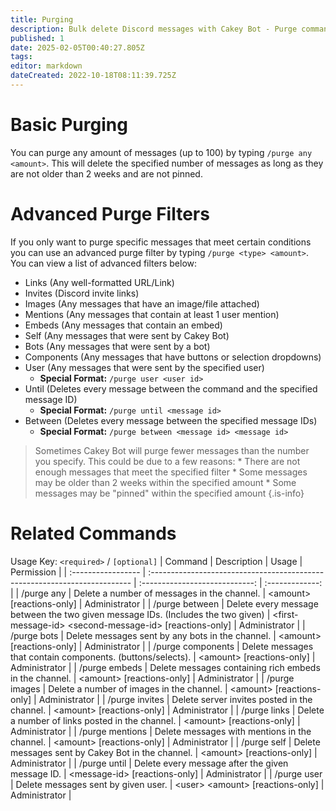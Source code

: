```yaml
---
title: Purging
description: Bulk delete Discord messages with Cakey Bot - Purge commands, selective deletion, cleanup tools. Message management guide.
published: 1
date: 2025-02-05T00:40:27.805Z
tags: 
editor: markdown
dateCreated: 2022-10-18T08:11:39.725Z
---
```


# Basic Purging
You can purge any amount of messages (up to 100) by typing `/purge any <amount>`. This will delete the specified number of messages as long as they are not older than 2 weeks and are not pinned.

# Advanced Purge Filters
If you only want to purge specific messages that meet certain conditions you can use an advanced purge filter by typing `/purge <type> <amount>`. You can view a list of advanced filters below:

* Links (Any well-formatted URL/Link)
* Invites (Discord invite links)
* Images (Any messages that have an image/file attached)
* Mentions (Any messages that contain at least 1 user mention)
* Embeds (Any messages that contain an embed)
* Self (Any messages that were sent by Cakey Bot)
* Bots (Any messages that were sent by a bot)
* Components (Any messages that have buttons or selection dropdowns)
* User (Any messages that were sent by the specified user)
  * **Special Format:** `/purge user <user id>`
* Until (Deletes every message between the command and the specified message ID)
  * **Special Format:** `/purge until <message id>`
* Between (Deletes every message between the specified message IDs)
  * **Special Format:** `/purge between <message id> <message id>`

> Sometimes Cakey Bot will purge fewer messages than the number you specify. This could be due to a few reasons:
> \* There are not enough messages that meet the specified filter
> \* Some messages may be older than 2 weeks within the specified amount
> \* Some messages may be "pinned" within the specified amount
{.is-info}

# Related Commands
Usage Key: `<required>` / `[optional]`
| Command            | Description                                                                | Usage                           | Permission     |
| :----------------- | :------------------------------------------------------------------------- | :----------------------------: | :-------------: |
| /purge any         | Delete a number of messages in the channel.                               | \<amount> [reactions-only]                        | Administrator |
| /purge between     | Delete every message between the two given message IDs. (Includes the two given) | \<first-message-id> \<second-message-id> [reactions-only] | Administrator |
| /purge bots        | Delete messages sent by any bots in the channel.                          | \<amount> [reactions-only]                        | Administrator |
| /purge components  | Delete messages that contain components. (buttons/selects).               | \<amount> [reactions-only]                        | Administrator |
| /purge embeds      | Delete messages containing rich embeds in the channel.                    | \<amount> [reactions-only]                        | Administrator |
| /purge images      | Delete a number of images in the channel.                                 | \<amount> [reactions-only]                        | Administrator |
| /purge invites     | Delete server invites posted in the channel.                              | \<amount> [reactions-only]                        | Administrator |
| /purge links       | Delete a number of links posted in the channel.                           | \<amount> [reactions-only]                        | Administrator |
| /purge mentions    | Delete messages with mentions in the channel.                             | \<amount> [reactions-only]                        | Administrator |
| /purge self        | Delete messages sent by Cakey Bot in the channel.                         | \<amount> [reactions-only]                        | Administrator |
| /purge until       | Delete every message after the given message ID.                          | \<message-id> [reactions-only]                    | Administrator |
| /purge user        | Delete messages sent by given user.                                       | \<user> \<amount> [reactions-only]                | Administrator |
